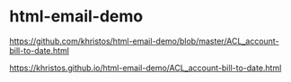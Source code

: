# html-email-demo

https://github.com/khristos/html-email-demo/blob/master/ACL_account-bill-to-date.html


https://khristos.github.io/html-email-demo/ACL_account-bill-to-date.html
